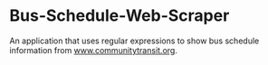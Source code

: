 # Bus-Schedule-Web-Scraper
An application that uses regular expressions to show bus schedule information from www.communitytransit.org. 
